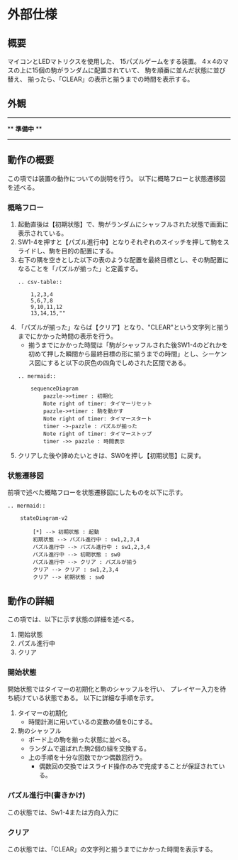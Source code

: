 # 外部仕様

## 概要

マイコンとLEDマトリクスを使用した、
15パズルゲームをする装置。
4ｘ4のマスの上に15個の駒がランダムに配置されていて、
駒を順番に並んだ状態に並び替え、
揃ったら、「CLEAR」の表示と揃うまでの時間を表示する。

## 外観

---

\*\* **準備中** \*\*

---

## 動作の概要

この項では装置の動作についての説明を行う。
以下に概略フローと状態遷移図を述べる。

### 概略フロー

1. 起動直後は【初期状態】で、駒がランダムにシャッフルされた状態で画面に表示されている。
2. SW1-4を押すと【パズル進行中】となりそれぞれのスイッチを押して駒をスライドし、駒を目的の配置にする。
3. 右下の隅を空きとした以下の表のような配置を最終目標とし、その駒配置になることを「パズルが揃った」と定義する。  
    ```eval_rst
    .. csv-table::
        
        1,2,3,4
        5,6,7,8
        9,10,11,12
        13,14,15,""
    ```
4. 「パズルが揃った」ならば【クリア】となり、"CLEAR"という文字列と揃うまでにかかった時間の表示を行う。
    * 揃うまでにかかった時間は「駒がシャッフルされた後SW1-4のどれかを初めて押した瞬間から最終目標の形に揃うまでの時間」とし、シーケンス図にすると以下の灰色の四角でしめされた区間である。
    ```eval_rst
    .. mermaid::
        
        sequenceDiagram
            pazzle->>timer : 初期化
            Note right of timer: タイマーリセット
            pazzle->+timer : 駒を動かす
            Note right of timer: タイマースタート 
            timer ->-pazzle : パズルが揃った
            Note right of timer: タイマーストップ
            timer ->> pazzle : 時間表示
    ```
5. クリアした後や諦めたいときは、SW0を押し【初期状態】に戻す。

### 状態遷移図

前項で述べた概略フローを状態遷移図にしたものを以下に示す。
```eval_rst
.. mermaid::
    
    stateDiagram-v2
        
        [*] --> 初期状態 : 起動
        初期状態 --> パズル進行中 : sw1,2,3,4
        パズル進行中 --> パズル進行中 : sw1,2,3,4
        パズル進行中 --> 初期状態 : sw0
        パズル進行中 --> クリア : パズルが揃う
        クリア --> クリア : sw1,2,3,4
        クリア --> 初期状態 : sw0
```

## 動作の詳細
この項では、以下に示す状態の詳細を述べる。
1. 開始状態
2. パズル進行中
3. クリア

### 開始状態
開始状態ではタイマーの初期化と駒のシャッフルを行い、
プレイヤー入力を待ち続けている状態である。
以下に詳細な手順を示す。

1. タイマーの初期化
    * 時間計測に用いているの変数の値を0にする。
2. 駒のシャッフル
    * ボード上の駒を揃った状態に並べる。
    * ランダムで選ばれた駒2個の組を交換する。
    * 上の手順を十分な回数でかつ偶数回行う。
        * 偶数回の交換ではスライド操作のみで完成することが保証されている。

### パズル進行中(書きかけ)
この状態では、Sw1-4または方向入力に

### クリア
この状態では、「CLEAR」の文字列と揃うまでにかかった時間を表示する。




